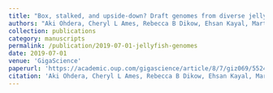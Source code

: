 ```yaml
---
title: "Box, stalked, and upside-down? Draft genomes from diverse jellyfish (Cnidaria, Acraspeda) lineages: <i>Alatina alata</i> (Cubozoa), <i>Calvadosia cruxmelitensis</i> (Staurozoa), and <i>Cassiopea xamachana</i> (Scyphozoa)"
authors: "Aki Ohdera, Cheryl L Ames, Rebecca B Dikow, Ehsan Kayal, Marta Chiodin, Ben Busby, <b>Sean La</b>, Stacy Pirro, Allen G Collins, Mónica Medina, Joseph F Ryan"
collection: publications
category: manuscripts
permalink: /publication/2019-07-01-jellyfish-genomes
date: 2019-07-01
venue: 'GigaScience'
paperurl: 'https://academic.oup.com/gigascience/article/8/7/giz069/5524763'
citation: 'Aki Ohdera, Cheryl L Ames, Rebecca B Dikow, Ehsan Kayal, Marta Chiodin, Ben Busby, Sean La, Stacy Pirro, Allen G Collins, Mónica Medina, Joseph F Ryan, Box, stalked, and upside-down? Draft genomes from diverse jellyfish (Cnidaria, Acraspeda) lineages: <i>Alatina alata</i> (Cubozoa), <i>Calvadosia cruxmelitensis</i> (Staurozoa), and <i>Cassiopea xamachana</i> (Scyphozoa), <i>GigaScience</i>, Volume 8, Issue 7, July 2019, giz069, https://doi.org/10.1093/gigascience/giz069'
---
```

